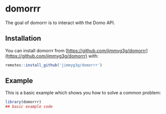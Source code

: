 
# domorrr

<!-- badges: start -->
<!-- badges: end -->

The goal of domorrr is to interact with the Domo API.

## Installation

You can install domorrr from [https://github.com/jimmyg3g/domorrr](https://github.com/jimmyg3g/domorrr) with:

``` r
remotes::install_github('jimmyg3g/domorrr')
```

## Example

This is a basic example which shows you how to solve a common problem:

``` r
library(domorrr)
## basic example code
```


